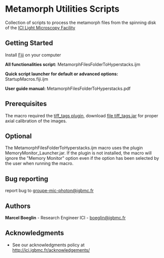 # Metamorph Utilities Scripts

Collection of scripts to process the metamorph files from the spinning disk of the [ICI Light Microscopy Facility](http://ici.igbmc.fr/)

## Getting Started

Install [Fiji](https://imagej.net/Fiji/Downloads) on your computer 

**All functionalities script:** MetamorphFilesFolderToHyperstacks.ijm

**Quick script launcher for default or advanced options:** StartupMacros.fiji.ijm 

**User guide manual:** MetamorphFilesFolderToHyperstacks.pdf


## Prerequisites

The macro required the [tiff_tags plugin](https://imagej.nih.gov/ij/plugins/tiff-tags.html), download [file tiff_tags.jar](https://imagej.nih.gov/ij/plugins/download/jars/tiff_tags.jar) for proper axial calibration of the images.

## Optional

The MetamorphFilesFolderToHyperstacks.ijm macro uses the plugin MemoryMonitor_Launcher.jar. If the plugin is not installed, the macro will ignore the "Memory Monitor" option even if the option has been selected by the user when running the macro.

## Bug reporting

report bug to groupe-mic-photon@igbmc.fr

## Authors

**Marcel Boeglin** - Research Engineer ICI - boeglin@igbmc.fr

## Acknowledgments

* See our acknowledgments policy at http://ici.igbmc.fr/acknowledgements/
